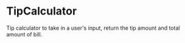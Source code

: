 # TipCalculator
Tip calculator to take in a user's input, return the tip amount and total amount of bill.
